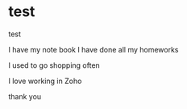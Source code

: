 # test
test

I have my note book
I have done all my homeworks

I used to go shopping often

I love working in Zoho

thank you
